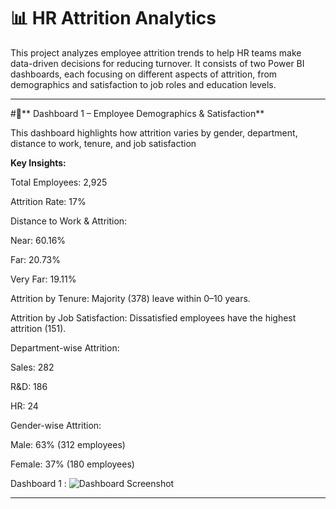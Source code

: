 # 📊 HR Attrition Analytics

This project analyzes employee attrition trends to help HR teams make data-driven decisions for reducing turnover. It consists of two Power BI dashboards, each focusing on different aspects of attrition, from demographics and satisfaction to job roles and education levels.

----------------------------------------------------------------------------------------------------------------------------------------------------------------------------------------------------------------
#🔹** Dashboard 1 – Employee Demographics & Satisfaction**

This dashboard highlights how attrition varies by gender, department, distance to work, tenure, and job satisfaction

**Key Insights:**

Total Employees: 2,925

Attrition Rate: 17%

Distance to Work & Attrition:

Near: 60.16%

Far: 20.73%

Very Far: 19.11%

Attrition by Tenure: Majority (378) leave within 0–10 years.

Attrition by Job Satisfaction: Dissatisfied employees have the highest attrition (151).

Department-wise Attrition:

Sales: 282

R&D: 186

HR: 24

Gender-wise Attrition:

Male: 63% (312 employees)

Female: 37% (180 employees)

 Dashboard 1 :  ![Dashboard Screenshot]()
 
------------------------------------------------------------------------------------------------------------------------------------------------------------------------------------------------------


